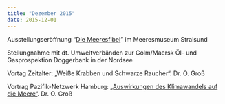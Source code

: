 ```yaml
---
title: "Dezember 2015"
date: 2015-12-01
---
```


Ausstellungseröffnung “[Die Meeresfibel](https://www.deepwave.org/wp-content/uploads/2015/12/151130_einladung_ausstellungseroeffnung_meeresfibel_ansichtsdatei.pdf)” im Meeresmuseum Stralsund

Stellungnahme mit dt. Umweltverbänden zur Golm/Maersk Öl- und Gasprospektion Doggerbank in der Nordsee

Vortag Zeitalter: „Weiße Krabben und Schwarze Raucher“. Dr. O. Groß

Vortrag Pazifik-Netzwerk Hamburg: [„Auswirkungen des Klimawandels auf die Meere“](https://www.deepwave.org/wp-content/uploads/2015/12/Meeres-Vortrag-9-11-15.pdf). Dr. O. Groß
